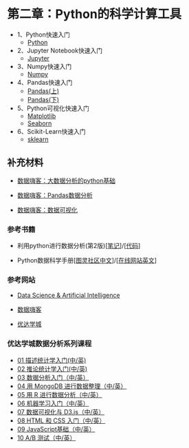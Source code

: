 # 第二章：Python的科学计算工具

* 1、Python快速入门
    - [Python](Python.ipynb)
* 2、Jupyter Notebook快速入门
    - [Jupyter]()
* 3、Numpy快速入门
    - [Numpy](Jupyter_numpy.ipynb)
* 4、Pandas快速入门
    - [Pandas(上)](Pandas_1.ipynb)
    - [Pandas(下)]()
* 5、Python可视化快速入门
    - [Matplotlib]()
    - [Seaborn]()
* 6、Scikit-Learn快速入门
    - [sklearn]()



## 补充材料

* [数据嗨客：大数据分析的python基础](http://hackdata.cn/learn/course/2/)

* [数据嗨客：Pandas数据分析](http://hackdata.cn/learn/course/9/)

* [数据嗨客：数据可视化](http://hackdata.cn/learn/course/8/)

### 参考书籍

* 利用python进行数据分析(第2版)[[笔记](https://www.jianshu.com/p/04d180d90a3f)]/[[代码](https://github.com/BrambleXu/pydata-notebook)]

* Python数据科学手册[[图灵社区中文](http://www.ituring.com.cn/book/1937)]/[[在线网站英文](https://jakevdp.github.io/PythonDataScienceHandbook/index.html)]

### 参考网站

* [Data Science & Artificial Intelligence](https://chrisalbon.com/#machine_learning)

* [数据嗨客](http://hackdata.cn/#)

* [优达学城](https://cn.udacity.com/)

### 优达学城数据分析系列课程

* [01 描述统计学入门(中/英)](https://cn.udacity.com/course/intro-to-descriptive-statistics--ud827-enterprise)
* [02 推论统计学入门(中/英)](https://cn.udacity.com/course/intro-to-inferential-statistics--ud201-enterprise)
* [03 数据分析入门（中/英）](https://cn.udacity.com/course/intro-to-data-analysis--ud170-enterprise)
* [04 用 MongoDB 进行数据整理（中/英）](https://cn.udacity.com/course/data-wrangling-with-mongodb--ud032-enterprise)
* [05 用 R 进行数据分析（中/英）](https://cn.udacity.com/course/data-analysis-with-r--ud651-enterprise)
* [06 机器学习入门（中/英）](https://cn.udacity.com/course/intro-to-machine-learning--ud120-enterprise)
* [07 数据可视化与 D3.js（中/英）](https://cn.udacity.com/course/data-visualization-and-d3js--ud507-enterprise)
* [08 HTML 和 CSS 入门（中/英）](https://cn.udacity.com/course/intro-to-html-and-css--ud304-enterprise)
* [09 JavaScript基础（中/英）](https://cn.udacity.com/course/javascript-basics--ud804)
* [10 A/B 测试（中/英）](https://cn.udacity.com/course/ab-testing--ud257-enterprise)
